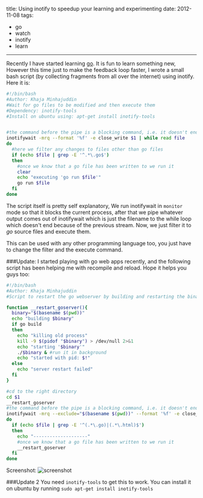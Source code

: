 title: Using inotify to speedup your learning and experimenting
date: 2012-11-08
tags:
- go
- watch
- inotify
- learn
---

Recently I have started learning [go](http://golang.org). It is fun to learn something new, However this time just to make the feedback loop faster, I wrote a small bash script (by collecting fragments from all over the internet) using inotify. Here it is:

~~~~sh
#!/bin/bash
#Author: Khaja Minhajuddin
#Wait for go files to be modified and then execute them
#Dependency: inotify-tools
#Install on ubuntu using: apt-get install inotify-tools


#the command before the pipe is a blocking command, i.e. it doesn't end
inotifywait -mrq --format '%f' -e close_write $1 | while read file
do
  #here we filter any changes to files other than go files
  if (echo $file | grep -E '^.*\.go$')
  then
    #once we know that a go file has been written to we run it
    clear
    echo "executing 'go run $file'"
    go run $file 
  fi
done
~~~~

The script itself is pretty self explanatory, We run inotifywait in `monitor` mode so that it blocks the current process, after that we pipe whatever output comes out of inotifywait which is just the filename to the while loop which doesn't end because of the previous stream. Now, we just filter it to *go* source files and execute them.

This can be used with any other programming language too, you just have to change the filter and the execute command.

###Update:
I started playing with go web apps recently, and the following script has been helping me with recompile and reload. Hope it helps you guys too:

~~~~sh
#!/bin/bash
#Author: Khaja Minhajuddin
#Script to restart the go webserver by building and restarting the binary whenever html or go files change

function __restart_goserver(){
  binary="$(basename $(pwd))"
  echo "building $binary"
  if go build
  then
    echo "killing old process"
    kill -9 $(pidof "$binary") > /dev/null 2>&1
    echo "starting '$binary'"
    ./$binary & #run it in background
    echo "started with pid: $!"
  else
    echo "server restart failed"
  fi
}

#cd to the right directory
cd $1
__restart_goserver
#the command before the pipe is a blocking command, i.e. it doesn't end
inotifywait -mrq --exclude="$(basename $(pwd))" --format '%f' -e close_write $1 | while read file
do
  if (echo $file | grep -E '^(.*\.go)|(.*\.html)$')
  then
    echo "--------------------"
    #once we know that a go file has been written to we run it
    __restart_goserver
  fi
done
~~~~

Screenshot:
![screenshot](https://substancehq.s3.amazonaws.com/static_asset/50a3474b03b04d4c12000fc7/Selection_004.png)

###Update 2
You need `inotify-tools` to get this to work. You can install it on ubuntu by running `sudo apt-get install inotify-tools`
